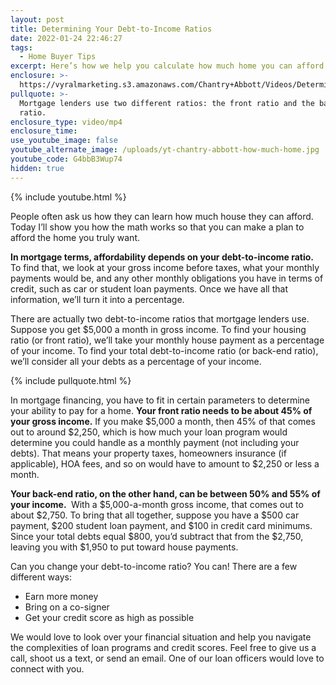 ```yaml
---
layout: post
title: Determining Your Debt-to-Income Ratios
date: 2022-01-24 22:46:27
tags:
  - Home Buyer Tips
excerpt: Here’s how we help you calculate how much home you can afford.
enclosure: >-
  https://vyralmarketing.s3.amazonaws.com/Chantry+Abbott/Videos/Determining+Your+Debt-to-Income+Ratios.mp4
pullquote: >-
  Mortgage lenders use two different ratios: the front ratio and the back-end
  ratio.
enclosure_type: video/mp4
enclosure_time:
use_youtube_image: false
youtube_alternate_image: /uploads/yt-chantry-abbott-how-much-home.jpg
youtube_code: G4bbB3Wup74
hidden: true
---
```

{% include youtube.html %}

People often ask us how they can learn how much house they can afford. Today I’ll show you how the math works so that you can make a plan to afford the home you truly want.

**In mortgage terms, affordability depends on your debt-to-income ratio.** To find that, we look at your gross income before taxes, what your monthly payments would be, and any other monthly obligations you have in terms of credit, such as car or student loan payments. Once we have all that information, we’ll turn it into a percentage.

There are actually two debt-to-income ratios that mortgage lenders use. Suppose you get $5,000 a month in gross income. To find your housing ratio (or front ratio), we’ll take your monthly house payment as a percentage of your income. To find your total debt-to-income ratio (or back-end ratio), we’ll consider all your debts as a percentage of your income.

{% include pullquote.html %}

In mortgage financing, you have to fit in certain parameters to determine your ability to pay for a home. **Your front ratio needs to be about 45% of your gross income.** If you make $5,000 a month, then 45% of that comes out to around $2,250, which is how much your loan program would determine you could handle as a monthly payment (not including your debts). That means your property taxes, homeowners insurance (if applicable), HOA fees, and so on would have to amount to $2,250 or less a month.

**Your back-end ratio, on the other hand, can be between 50% and 55% of your income.&nbsp;** With a $5,000-a-month gross income, that comes out to about $2,750. To bring that all together, suppose you have a $500 car payment, $200 student loan payment, and $100 in credit card minimums. Since your total debts equal $800, you’d subtract that from the $2,750, leaving you with $1,950 to put toward house payments.

Can you change your debt-to-income ratio? You can\! There are a few different ways:

* Earn more money
* Bring on a co-signer
* Get your credit score as high as possible

We would love to look over your financial situation and help you navigate the complexities of loan programs and credit scores. Feel free to give us a call, shoot us a text, or send an email. One of our loan officers would love to connect with you.
